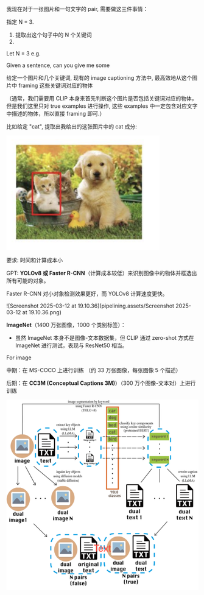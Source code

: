 我现在对于一张图片和一句文字的 pair, 需要做这三件事情：

指定 N = 3.

1. 提取出这个句子中的 N 个关键词
2. 





Let N = 3 e.g.

Given a sentence, can you give me some 







给定一个图片和几个关键词, 现有的 image captioning 方法中, 最高效地从这个图片中 framing 这些关键词对应的物体

（通常，我们需要用 CLIP 本身来首先判断这个图片是否包括关键词对应的物体，但是我们这里只对 true examples 进行操作, 这些 examples 中一定包含对应文字中描述的物体，所以直接 framing 即可.）

比如给定 "cat", 提取出我给出的这张图片中的 cat 成分:

<img src="pipelining.assets/Screenshot 2025-03-12 at 18.58.57.png" alt="Screenshot 2025-03-12 at 18.58.57" style="zoom:50%;" />

要求: 时间和计算成本小



GPT: **YOLOv8 或 Faster R-CNN**（计算成本较低）来识别图像中的物体并框选出所有可能的对象。

Faster R-CNN 对小对象检测效果更好，而 YOLOv8 计算速度更快。



![Screenshot 2025-03-12 at 19.10.36](pipelining.assets/Screenshot 2025-03-12 at 19.10.36.png)





**ImageNet**（1400 万张图像，1000 个类别标签）：

- 虽然 ImageNet 本身不是图像-文本数据集，但 CLIP 通过 zero-shot 方式在 ImageNet 进行测试，表现与 ResNet50 相当。





For image 



中期：在 MS-COCO 上进行训练 （约 33 万张图像，每张图像 5 个描述）

后期：在 **CC3M (Conceptual Captions 3M)**）（300 万个图像-文本对）上进行训练









![pipeline](pipelining.assets/pipeline.png)

